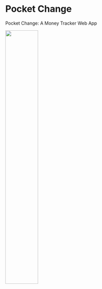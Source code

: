 # Pocket Change
Pocket Change: A Money Tracker Web App
<section>
  <img style="width: 45%;" src=
</section>
